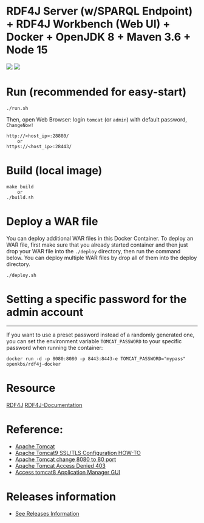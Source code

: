 # RDF4J Server (w/SPARQL Endpoint) + RDF4J Workbench (Web UI) + Docker + OpenJDK 8 + Maven 3.6 + Node 15
[![](https://images.microbadger.com/badges/image/openkbs/rdf4j-docker.svg)](https://microbadger.com/images/openkbs/rdf4j-docker "Get your own image badge on microbadger.com") [![](https://images.microbadger.com/badges/version/openkbs/rdf4j-docker.svg)](https://microbadger.com/images/openkbs/rdf4j-docker "Get your own version badge on microbadger.com")

# Run (recommended for easy-start)

```
./run.sh
```
Then, open Web Browser: login `tomcat` (or `admin`) with default password, `ChangeNow!`
```
http://<host_ip>:28880/
    or
https://<host_ip>:28443/
```

# Build (local image)
```
make build
    or
./build.sh
```

# Deploy a WAR file
You can deploy additional WAR files in this Docker Container.
To deploy an WAR file, first make sure that you already started container and then just drop your WAR file into the `./deploy` directory, then run the command below. You can deploy multiple WAR files by drop all of them into the deploy directory.
```
./deploy.sh
```

# Setting a specific password for the admin account
-------------------------------------------------

If you want to use a preset password instead of a randomly generated one, you can
set the environment variable `TOMCAT_PASSWORD` to your specific password when running the container:
```
docker run -d -p 8080:8080 -p 8443:8443-e TOMCAT_PASSWORD="mypass" openkbs/rdf4j-docker
```

# Resource
[RDF4J](https://rdf4j.org/)
[RDF4J-Documentation](https://rdf4j.org/documentation/)

# Reference: 
* [Apache Tomcat](https://tomcat.apache.org/)
* [Apache Tomcat9 SSL/TLS Configuration HOW-TO](https://tomcat.apache.org/tomcat-9.0-doc/ssl-howto.html)
* [Apache Tomcat change 8080 to 80 port](https://www.baeldung.com/tomcat-change-port)
* [Apache Tomcat Access Denied 403](https://itpeopleblog.wordpress.com/2018/03/19/access-tomcat8-application-manager-gui/)
* [Access tomcat8 Application Manager GUI](https://itpeopleblog.wordpress.com/2018/03/19/access-tomcat8-application-manager-gui/)

# Releases information
* [See Releases Information](https://github.com/DrSnowbird/jdk-mvn-py3#releases-information)
